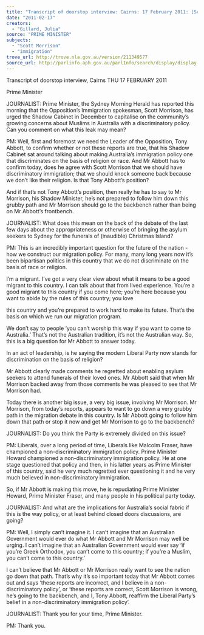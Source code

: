 ```yaml
---
title: "Transcript of doorstop interview: Cairns: 17 February 2011: [Scott Morrison; immigration]"
date: "2011-02-17"
creators:
  - "Gillard, Julia"
source: "PRIME MINISTER"
subjects:
  - "Scott Morrison"
  - "immigration"
trove_url: http://trove.nla.gov.au/version/211349577
source_url: http://parlinfo.aph.gov.au/parlInfo/search/display/display.w3p;query=Id%3A%22media/pressrel/570400%22
---
```


 

 

 

 Transcript of doorstop interview, Cairns  THU 17 FEBRUARY 2011 

 Prime Minister 

 JOURNALIST: Prime Minister, the Sydney Morning Herald has reported this morning that  the Opposition’s Immigration spokesman, Scott Morrison, has urged the Shadow Cabinet in  December to capitalise on the community’s growing concerns about Muslims in Australia  with a discriminatory policy. Can you comment on what this leak may mean? 

 PM: Well, first and foremost we need the Leader of the Opposition, Tony Abbott, to confirm  whether or not these reports are true, that his Shadow Cabinet sat around talking about  making Australia’s immigration policy one that discriminates on the basis of religion or race.  And Mr Abbott has to confirm today, does he agree with Scott Morrison that we should have  discriminatory immigration; that we should knock someone back because we don’t like their  religion. Is that Tony Abbott’s position? 

 And if that’s not Tony Abbott’s position, then really he has to say to Mr Morrison, his  Shadow Minister, he’s not prepared to follow him down this grubby path and Mr Morrison  should go to the backbench rather than being on Mr Abbott’s frontbench. 

 JOURNALIST: What does this mean on the back of the debate of the last few days about the  appropriateness or otherwise of bringing the asylum seekers to Sydney for the funerals of  (inaudible) Christmas Island? 

 PM: This is an incredibly important question for the future of the nation - how we construct  our migration policy. For many, many long years now it’s been bipartisan politics in this  country that we do not discriminate on the basis of race or religion. 

 I’m a migrant. I’ve got a very clear view about what it means to be a good migrant to this  country. I can talk about that from lived experience. You’re a good migrant to this country if  you come here; you’re here because you want to abide by the rules of this country; you love 

 this country and you’re prepared to work hard to make its future. That’s the basis on which  we run our migration program. 

 We don’t say to people ‘you can’t worship this way if you want to come to Australia.’ That’s  not the Australian tradition, it’s not the Australian way. So, this is a big question for Mr  Abbott to answer today. 

 In an act of leadership, is he saying the modern Liberal Party now stands for discrimination  on the basis of religion? 

 Mr Abbott clearly made comments he regretted about enabling asylum seekers to attend  funerals of their loved ones. Mr Abbott said that when Mr Morrison backed away from those  comments he was pleased to see that Mr Morrison had. 

 Today there is another big issue, a very big issue, involving Mr Morrison. Mr Morrison, from  today’s reports, appears to want to go down a very grubby path in the migration debate in this  country. Is Mr Abbott going to follow him down that path or stop it now and get Mr Morrison  to go to the backbench? 

 

 JOURNALIST: Do you think the Party is extremely divided on this issue? 

 

 PM: Liberals, over a long period of time, Liberals like Malcolm Fraser, have championed a  non-discriminatory immigration policy. Prime Minister Howard championed a non-discriminatory immigration policy. He at one stage questioned that policy and then, in his  latter years as Prime Minister of this country, said he very much regretted ever questioning it  and he very much believed in non-discriminatory immigration. 

 

 So, if Mr Abbott is making this move, he is repudiating Prime Minister Howard, Prime  Minister Fraser, and many people in his political party today. 

 

 JOURNALIST: And what are the implications for Australia’s social fabric if this is the way  policy, or at least behind closed doors discussions, are going? 

 

 PM: Well, I simply can’t imagine it. I can’t imagine that an Australian Government would  ever do what Mr Abbott and Mr Morrison may well be urging. I can’t imagine that an  Australian Government would ever say ‘if you’re Greek Orthodox, you can’t come to this  country; if you’re a Muslim, you can’t come to this country.’ 

 

 I can’t believe that Mr Abbott or Mr Morrison really want to see the nation go down that  path. That’s why it’s so important today that Mr Abbott comes out and says ‘these reports are  incorrect, and I believe in a non-discriminatory policy’, or ‘these reports are correct, Scott  Morrison is wrong, he’s going to the backbench, and I, Tony Abbott, reaffirm the Liberal  Party’s belief in a non-discriminatory immigration policy’. 

 

 JOURNALIST: Thank you for your time, Prime Minister. 

 

 PM: Thank you.  

 

